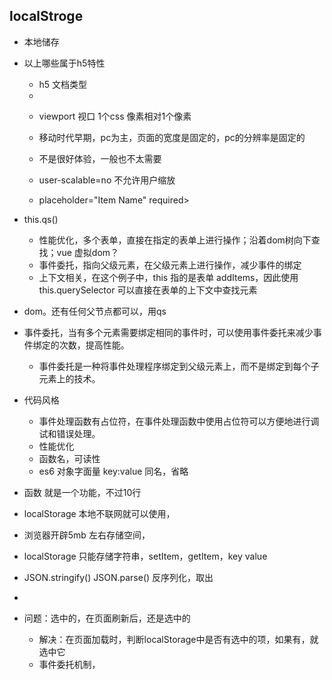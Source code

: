 ## localStroge

- 本地储存
- 以上哪些属于h5特性
  - <!DOCTYPE html> h5 文档类型
  - <meta name="viewport" content="width=device-width, initial-scale=1, user-scalable=no, viewport-fit=cover">
  - viewport 视口 1个css 像素相对1个像素

  - 移动时代早期，pc为主，页面的宽度是固定的，pc的分辨率是固定的
  - 不是很好体验，一般也不太需要
  - user-scalable=no 不允许用户缩放
  - placeholder="Item Name" 
      required>
  
- this.qs()
  - 性能优化，多个表单，直接在指定的表单上进行操作；沿着dom树向下查找；vue 虚拟dom？
  - 事件委托，指向父级元素，在父级元素上进行操作，减少事件的绑定
  - 上下文相关，在这个例子中，this 指的是表单 addItems，因此使用 this.querySelector 可以直接在表单的上下文中查找元素
- dom。还有任何父节点都可以，用qs

- 事件委托，当有多个元素需要绑定相同的事件时，可以使用事件委托来减少事件绑定的次数，提高性能。
  - 事件委托是一种将事件处理程序绑定到父级元素上，而不是绑定到每个子元素上的技术。

- 代码风格
  - 事件处理函数有占位符，在事件处理函数中使用占位符可以方便地进行调试和错误处理。
  - 性能优化
  - 函数名，可读性
  - es6 对象字面量 key:value 同名，省略

- 函数 就是一个功能，不过10行
- localStorage 本地不联网就可以使用，
- 浏览器开辟5mb 左右存储空间，
- localStorage 只能存储字符串，setItem，getItem，key value 
- JSON.stringify() JSON.parse() 反序列化，取出
- 

- 问题：选中的，在页面刷新后，还是选中的
  - 解决：在页面加载时，判断localStorage中是否有选中的项，如果有，就选中它
  - 事件委托机制，